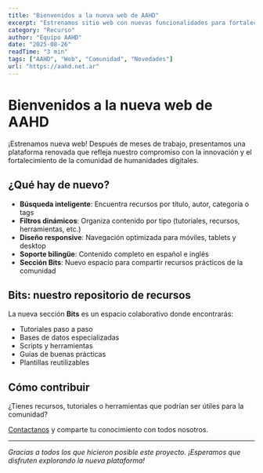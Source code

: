 ```yaml
---
title: "Bienvenidos a la nueva web de AAHD"
excerpt: "Estrenamos sitio web con nuevas funcionalidades para fortalecer nuestra comunidad de humanidades digitales."
category: "Recurso"
author: "Equipo AAHD"
date: "2025-08-26"
readTime: "3 min"
tags: ["AAHD", "Web", "Comunidad", "Novedades"]
url: "https://aahd.net.ar"
---
```


# Bienvenidos a la nueva web de AAHD

¡Estrenamos nueva web! Después de meses de trabajo, presentamos una plataforma renovada que refleja nuestro compromiso con la innovación y el fortalecimiento de la comunidad de humanidades digitales.

## ¿Qué hay de nuevo?

- **Búsqueda inteligente**: Encuentra recursos por título, autor, categoría o tags
- **Filtros dinámicos**: Organiza contenido por tipo (tutoriales, recursos, herramientas, etc.)
- **Diseño responsive**: Navegación optimizada para móviles, tablets y desktop
- **Soporte bilingüe**: Contenido completo en español e inglés
- **Sección Bits**: Nuevo espacio para compartir recursos prácticos de la comunidad

## Bits: nuestro repositorio de recursos

La nueva sección **Bits** es un espacio colaborativo donde encontrarás:

- Tutoriales paso a paso
- Bases de datos especializadas
- Scripts y herramientas
- Guías de buenas prácticas
- Plantillas reutilizables

## Cómo contribuir

¿Tienes recursos, tutoriales o herramientas que podrían ser útiles para la comunidad? 

[Contactanos](/contacto) y comparte tu conocimiento con todos nosotros.

---

*Gracias a todos los que hicieron posible este proyecto. ¡Esperamos que disfruten explorando la nueva plataforma!*